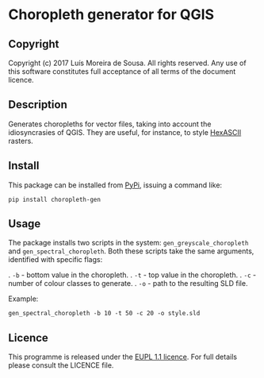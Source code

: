 Choropleth generator for QGIS
===============================================================================


Copyright
-------------------------------------------------------------------------------

Copyright (c) 2017 Luís Moreira de Sousa. All rights reserved. 
Any use of this software constitutes full acceptance of all terms of the 
document licence.


Description
-------------------------------------------------------------------------------

Generates choropleths for vector files, taking into account the idiosyncrasies 
of QGIS. They are useful, for instance, to style [HexASCII](https://github.com/ldesousa/HexAsciiBNF) rasters.



Install
-------------------------------------------------------------------------------

This package can be installed from [PyPi](https://pypi.python.org/pypi?%3Aaction=pkg_edit&name=choropleth-gen), issuing a command like:

`pip install choropleth-gen`

Usage
-------------------------------------------------------------------------------

The package installs two scripts in the system: `gen_greyscale_choropleth` and
`gen_spectral_choropleth`. Both these scripts take the same arguments, 
identified with specific flags:

 . `-b` - bottom value in the choropleth.
 . `-t` - top value in the choropleth.
 . `-c` - number of colour classes to generate.
 . `-o` - path to the resulting SLD file.
 
 Example:
 
 `gen_spectral_choropleth -b 10 -t 50 -c 20 -o style.sld`

Licence
-------------------------------------------------------------------------------

This programme is released under the [EUPL 1.1 licence](https://joinup.ec.europa.eu/community/eupl/og_page/introduction-eupl-licence). For full details please consult the LICENCE file.
